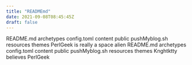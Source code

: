 ```yaml
---
title: "READMEmd"
date: 2021-09-08T08:45:45Z
draft: false
---
```


README.md archetypes config.toml content public pushMyblog.sh resources themes PerlGeek is really a space alien README.md archetypes config.toml content public pushMyblog.sh resources themes Knghtktty believes PerlGeek

